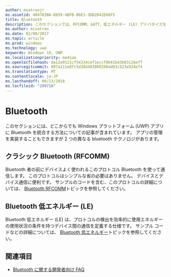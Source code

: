 ```yaml
---
author: msatranjr
ms.assetid: 404783BA-8859-4BFB-86E3-3DD2042E66F5
title: Bluetooth
description: このセクションでは、RFCOMM、GATT、低エネルギー (LE) アドバタイズを使う方法を含め、ユニバーサル Windows プラットフォーム (UWP) アプリに Bluetooth を統合する方法に関する記事を取り上げています。
ms.author: misatran
ms.date: 02/08/2017
ms.topic: article
ms.prod: windows
ms.technology: uwp
keywords: Windows 10, UWP
ms.localizationpriority: medium
ms.openlocfilehash: da12a9121cf54334cef1eccf8b41b43683126eff
ms.sourcegitcommit: 897a111e8fc5d38d483800288ad01c523e924ef4
ms.translationtype: MT
ms.contentlocale: ja-JP
ms.lasthandoff: 08/13/2018
ms.locfileid: "299716"
---
```

# <a name="bluetooth"></a>Bluetooth
このセクションには、どこからでも Windows プラットフォーム (UWP) アプリに Bluetooth を統合する方法についての記事が含まれています。 アプリの管理を実装することもできますが 2 つの異なる bluetooth テクノロジがあります。

## <a name="classic-bluetooth-rfcomm"></a>クラシック Bluetooth (RFCOMM)
Bluetooth 者の前にデバイスよく使われるこのプロトコル Bluetooth を使って通信します。 このプロトコルはシンプルな省の必要はありません。 デバイスとデバイス通信に便利です。 サンプルのコードを含む、このプロトコルの詳細については、 [Bluetooth RFCOMM](send-or-receive-files-with-rfcomm.md)トピックを参照してください。

## <a name="bluetooth-low-energy-le"></a>Bluetooth 低エネルギー (LE)
Bluetooth 低エネルギー (LE) は、プロトコルの検出を効率的に使用エネルギーの使用状況の条件を持つデバイス間の通信を定義する仕様です。 サンプル コードなどの詳細については、 [Bluetooth 低エネルギー](bluetooth-low-energy-overview.md)トピックを参照してください。

## <a name="see-also"></a>関連項目
- [Bluetooth に関する開発者向け FAQ](bluetooth-dev-faq.md)